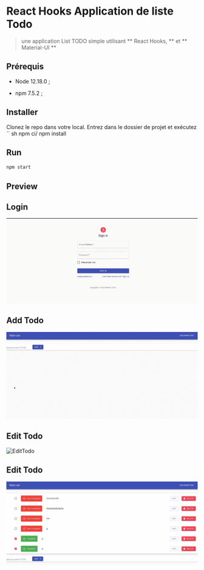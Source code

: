 # React Hooks Application de liste Todo
> une application List TODO simple utilisant ** React Hooks,  ** et ** Material-UI **

## Prérequis

- Node 12.18.0 ;

- npm 7.5.2 ;

## Installer
Clonez le repo   dans votre local. Entrez dans le dossier de  projet et exécutez
`` sh
npm ci/ npm install

## Run 

```sh
npm start
```

## Preview
   ## Login
   
![TodoLOgin](Login-Logout.gif)

  ## Add Todo
![AddTodo](AddTodo.gif)

## Edit Todo
![EditTodo](EditTodo.gif)

## Edit Todo
![EditTodo](DeletTodo.gif)
